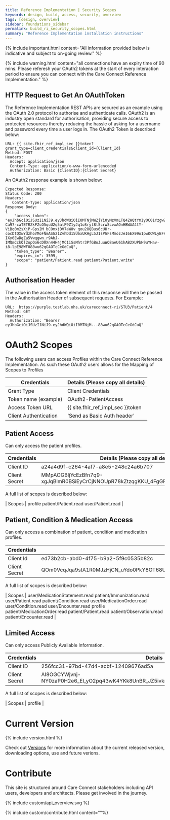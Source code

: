 ```yaml
---
title: Reference Implementation | Security Scopes
keywords: design, build, access, security, overview
tags: [design, overview]
sidebar: foundations_sidebar
permalink: build_ri_security_scopes.html
summary: "Reference Implementation installation instructions"
---
```


{% include important.html content="All information provided below is indicative and subject to on-going review." %}

{% include warning.html content="all connections have an expiry time of 90 mins. Please referesh your OAuth2 tokens at the start of every interaction period to ensure you can connect with the Care Connect Reference Implementation." %}


## HTTP Request to Get An OAuthToken
The Reference Implementation REST APIs are secured as an example using the OAuth 2.0 protocol to authorise and authenticate calls. OAuth2 is an industry open standard for authorisation, providing secure access to protected resources thereby reducing the hassle of asking for a username and password every time a user logs in. The OAuth2 Token is described below:

```
URL: {{ site.fhir_ref_impl_sec }}token?grant_type=client_credentials&client_id={Client_Id}
Method: POST
Headers:
  Accept: application/json
  Content-Type: application/x-www-form-urlencoded
  Authorization: Basic {ClientID}:{Client Secret}
```

An OAuth2 response example is shown below:

```
Expected Response:
Status Code: 200
Headers:
   Content-Type: application/json
Response Body:
{
    "access_token": "eyJhbGciOiJSUzI1NiJ9.eyJhdWQiOiI0MTNjMWZjYi0yMzVmLTQ4ZWQtYmIyOC01YzgwZTMwYjVlODQiLCJpc3MiOiJodHRwOlwvXC9wdXJwbGUudGVzdGxhYi5uaHMudWs6MjAwODBcLyIsImV4cCI6MTUxMzA5NjU3NywiaWF0IjoxNTEzMDkyOTc3LCJqdGkiOiJkNWE2MWM4Ny1iMjI5LTQ5ODctOTk3ZS01ZTJlOGZlNmIwNGQifQ.UthMhHtWWJFRFhrYV33AqJtL0nn6-Ca97-caTETRZkPZcO5quU2q5alP9Z1yJq1oSryl8lScrwScvxAOnHBWAA4tY-ViBq0m2sXjP-Gps2M_bCOmxjDV7aWOv_gou28QBus6cUHr-cocDtQXwYdzhoVMoFNmASG21ZvhDd15U6xUKHgL5J1sPGFsMmozJeI6EX99o1pwKCWLyBFHXtRp02fyXfC-IXy6EwDgZa5Vwqgwn_r9AbJ-IMQmCckQl2opQo6cD0Xn44H4jMC1iSsMhtr3PfGBoJuuWQ8aeU61hAB2XUPbH9uYHav-i8-lpE98WF088wu62qGAOTcCeGdCuQ",
    "token_type": "Bearer",
    "expires_in": 3599,
    "scope": "patient/Patient.read patient/Patient.write"
}
```

## Authorisation Header

The value in the access token element of this response will then be passed in the Authorisation Header of subsequent requests. For Example:

```
URL:  https://purple.testlab.nhs.uk/careconnect-ri/STU3/Patient/4
Method: GET
Headers:
  Authorization: "Bearer eyJhbGciOiJSUzI1NiJ9.eyJhdWQiOiI0MTNjM...88wu62qGAOTcCeGdCuQ"
```


# OAuth2 Scopes 

The following users can access Profiles within the Care Connect Reference Implementation. As such these OAuth2 users allows for the Mapping of Scopes to Profiles

| Credentials | Details (Please copy all details) |
| ------------- |----------------|
| Grant Type | Client Credentials | 
| Token name (example) | OAuth2-PatientAccess |
| Access Token URL | {{ site.fhir_ref_impl_sec }}token |
| Client Authentication | 'Send as Basic Auth header' |


## Patient Access

Can only access the patient profiles.

| Credentials | Details (Please copy all details) |
| ------------- |----------------|
| Client ID | a24a4d9f-c264-4af7-a8e5-248c24a6b707 |
| Client Secret | MMpAOGBljYcEzBfn7q9-xgJqBlmR0BSiEyCrCjNNOUpR78kZtzqgKKU_4FgGRFNWbtc6jPIErLwoYwRgnlvijA |

A full list of scopes is described below:

| Scopes | profile patient/Patient.read  user/Patient.read |

## Patient, Condition & Medication Access

Can only access a combination of patient, condition and medication profiles.

| Credentials | Details |
| ------------- |----------------|
| Client Id | ed73b2cb-abd0-4f75-b9a2-5f9c0535b82c |
| Client Secret | QOm0VcqJqa9stA1R0MJzHjCN_uYdo0PkY8OT68UCk2XDFxFrAUjajuqOvIom5dISjKshx2YiU51mXtx7W5UOwQ |


A full list of scopes is described below:

| Scopes | user/MedicationStatement.read patient/Immunization.read user/Patient.read patient/Condition.read user/MedicationOrder.read user/Condition.read user/Encounter.read profile patient/MedicationOrder.read patient/Patient.read patient/Observation.read patient/Encounter.read |

## Limited Access

Can only access Publicly Available Information.

| Credentials | Details |
| ------------- |----------------|
| Client ID | 256fcc31-97bd-47d4-acbf-12409676ad5a |
| Client Secret | AI8OGCYWjvnj-NY0zaP0H2e6_El_yO2pq43wK4YKk8UnBR_JZ5ivkmkXFtlkiL6LKWsL8H7ksab0V_Hk9c4OeMI |


A full list of scopes is described below:

| Scopes | profile |



# Current Version #

{% include version.html %}

Check out [Versions](build_ri_version.html) for more information about the current released version, downloading options, use and future verions.


# Contribute #

This site is structured around Care Connect stakeholders including API users, developers and architects. Please get involved in the journey.

{% include custom/api_overview.svg %}

{% include custom/contribute.html content=""%}
